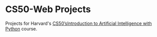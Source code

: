 # CS50-Web Projects

Projects for Harvard's [CS50’sIntroduction to Artificial Intelligence with Python](https://cs50.harvard.edu/ai/2020/) course.
